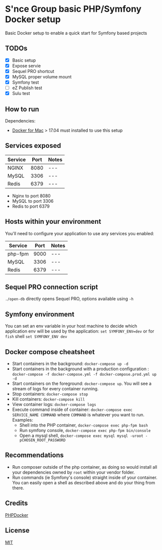 # S'nce Group basic PHP/Symfony Docker setup

Basic Docker setup to enable a quick start for Symfony based projects

## TODOs

- [x] Basic setup
- [x] Expose servie
- [x] Sequel PRO shortcut
- [x] MySQL proper volume mount
- [x] Symfony test
- [ ] eZ Publish test
- [x] Sulu test
 
## How to run

Dependencies:

  * [Docker for Mac](https://www.docker.com/community-edition#/download) > 17.04 must installed to use this setup

## Services exposed

| Service | Port | Notes |
| --- | --- | --- |
| NGINX | 8080 | --- |
| MySQL | 3306 | --- |
| Redis | 6379 | --- |

  * Nginx to port 8080
  * MySQL to port 3306
  * Redis to port 6379 

## Hosts within your environment

You'll need to configure your application to use any services you enabled:

| Service | Port | Notes |
| --- | --- | --- |
| php-fpm | 9000 | --- |
| MySQL | 3306 | --- |
| Redis | 6379 | --- |

## Sequel PRO connection script

`./open-db` directly opens Sequel PRO, options available using `-h`

## Symfony environment

You can set an env variable in your host machine to decide which application env will be used by the application: `set SYMFONY_ENV=dev` or for `fish` shell `set SYMFONY_ENV dev`

## Docker compose cheatsheet

  * Start containers in the background: `docker-compose up -d`
  * Start containers in the background with a production configuration : `docker-compose -f docker-compose.yml -f docker-compose.prod.yml up -d`
  * Start containers on the foreground: `docker-compose up`. You will see a stream of logs for every container running.
  * Stop containers: `docker-compose stop`
  * Kill containers: `docker-compose kill`
  * View container logs: `docker-compose logs`
  * Execute command inside of container: `docker-compose exec SERVICE_NAME COMMAND` where `COMMAND` is whatever you want to run. Examples:
    * Shell into the PHP container, `docker-compose exec php-fpm bash`
    * Run symfony console, `docker-compose exec php-fpm bin/console`
    * Open a mysql shell, `docker-compose exec mysql mysql -uroot -pCHOSEN_ROOT_PASSWORD`

## Recommendations

  * Run composer outside of the php container, as doing so would install all your dependencies owned by `root` within your vendor folder.
  * Run commands (ie Symfony's console) straight inside of your container. You can easily open a shell as described above and do your thing from there.

## Credits
[PHPDocker](https://phpdocker.io/generator)

## License
[MIT](/LICENSE)
